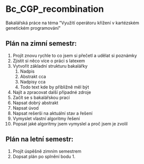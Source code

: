 # Bc_CGP_recombination
Bakalářská práce na téma "Využití operátoru křížení v kartézském genetickém programování"

## Plán na zimní semestr:
1.	Projít znovu rychle to co jsem si přečetl a udělat si poznámky
2.	Zjistit si něco více o práci s latexem
3.	Vytvořit základní strukturu bakalářky
	1.	Nadpis
	2.	Abstrakt cca
	3.	Nadpisy cca
	4.	Todo text kde by přibližně měl být
4.	Najít a zpracovat další případné zdroje
5.	Začít se s bakalářskou prací
6.	Napsat dobrý abstrakt
7.	Napsat úvod
8.	Napsat rešerši na aktuální stav a řešení
9.	Vymyslet vlastní algoritmy řešení
10.	Popsat jaké algoritmy jsem vymyslel a proč jsem je zvolil

## Plán na letní semestr:
1. Projít úspěšně zimním semestrem
2. Dopsat plán po splnění bodu 1.